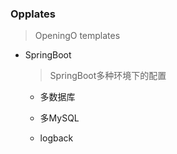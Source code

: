 ### Opplates

> OpeningO templates



- SpringBoot

  > SpringBoot多种环境下的配置

  - 多数据库
  - 多MySQL

  - logback

